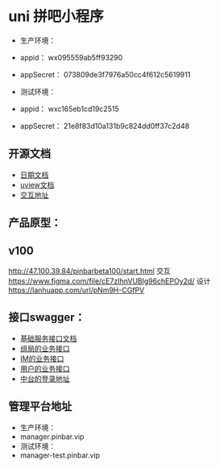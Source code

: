 # uni 拼吧小程序
- 生产环境：
- appid： wx095559ab5ff93290
- appSecret： 073809de3f7976a50cc4f612c5619911

- 测试环境：
- appid： wxc165eb1cd19c2515
- appSecret： 21e8f83d10a131b9c824dd0ff37c2d48
  
## 开源文档
- [日期文档 ](https://dayjs.gitee.io/docs/zh-CN/display/from-now)
- [uview文档 ](https://www.uviewui.com/components/intro.html)
- [交互地址 ](https://www.figma.com/file/cE7zIhnVUBlg96chEPOy2d/%E6%8B%BC%E5%8F%AD?node-id=0%3A1)

## 产品原型：
## v100
http://47.100.39.84/pinbarbeta100/start.html
交互 
https://www.figma.com/file/cE7zIhnVUBlg96chEPOy2d/
设计
https://lanhuapp.com/url/pNm9H-CGfPV
## 接口swagger：
- [基础服务接口文档](http://159.75.234.200:12302/swagger-ui/index.html?configUrl=/v3/api-docs/swagger-config)
- [组局的业务接口](http://159.75.234.200:12406/swagger-ui/index.html?configUrl=/v3/api-docs/swagger-config#/)
- [IM的业务接口](http://159.75.234.200:12404/swagger-ui/index.html?configUrl=/v3/api-docs/swagger-config#/)
- [用户的业务接口](http://159.75.234.200:12303/swagger-ui/index.html?configUrl=/v3/api-docs/swagger-config#/)
- [中台的登录地址](http://manager.pinbar.vip)

## 管理平台地址
- 生产环境：
- manager.pinbar.vip
- 测试环境：
- manager-test.pinbar.vip